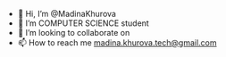- 👋 Hi, I’m @MadinaKhurova
- 👀 I’m COMPUTER SCIENCE student
- 💞️ I’m looking to collaborate on 
- 📫 How to reach me madina.khurova.tech@gmail.com

<!---
MadinaKhurova/MadinaKhurova is a ✨ special ✨ repository because its `README.md` (this file) appears on your GitHub profile.
You can click the Preview link to take a look at your changes.
--->

